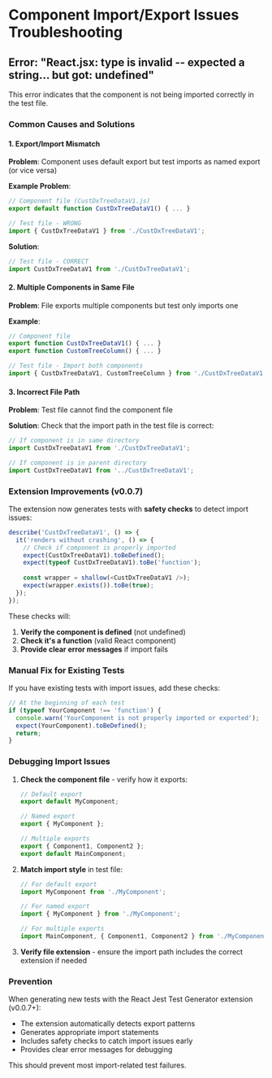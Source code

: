 # Component Import/Export Issues Troubleshooting

## Error: "React.jsx: type is invalid -- expected a string... but got: undefined"

This error indicates that the component is not being imported correctly in the test file.

### Common Causes and Solutions

#### 1. **Export/Import Mismatch**

**Problem**: Component uses default export but test imports as named export (or vice versa)

**Example Problem**:
```javascript
// Component file (CustDxTreeDataV1.js)
export default function CustDxTreeDataV1() { ... }

// Test file - WRONG
import { CustDxTreeDataV1 } from './CustDxTreeDataV1';
```

**Solution**:
```javascript
// Test file - CORRECT
import CustDxTreeDataV1 from './CustDxTreeDataV1';
```

#### 2. **Multiple Components in Same File**

**Problem**: File exports multiple components but test only imports one

**Example**:
```javascript
// Component file
export function CustDxTreeDataV1() { ... }
export function CustomTreeColumn() { ... }

// Test file - Import both components
import { CustDxTreeDataV1, CustomTreeColumn } from './CustDxTreeDataV1';
```

#### 3. **Incorrect File Path**

**Problem**: Test file cannot find the component file

**Solution**: Check that the import path in the test file is correct:
```javascript
// If component is in same directory
import CustDxTreeDataV1 from './CustDxTreeDataV1';

// If component is in parent directory
import CustDxTreeDataV1 from '../CustDxTreeDataV1';
```

### Extension Improvements (v0.0.7)

The extension now generates tests with **safety checks** to detect import issues:

```javascript
describe('CustDxTreeDataV1', () => {
  it('renders without crashing', () => {
    // Check if component is properly imported
    expect(CustDxTreeDataV1).toBeDefined();
    expect(typeof CustDxTreeDataV1).toBe('function');
    
    const wrapper = shallow(<CustDxTreeDataV1 />);
    expect(wrapper.exists()).toBe(true);
  });
});
```

These checks will:
1. **Verify the component is defined** (not undefined)
2. **Check it's a function** (valid React component)
3. **Provide clear error messages** if import fails

### Manual Fix for Existing Tests

If you have existing tests with import issues, add these checks:

```javascript
// At the beginning of each test
if (typeof YourComponent !== 'function') {
  console.warn('YourComponent is not properly imported or exported');
  expect(YourComponent).toBeDefined();
  return;
}
```

### Debugging Import Issues

1. **Check the component file** - verify how it exports:
   ```javascript
   // Default export
   export default MyComponent;
   
   // Named export
   export { MyComponent };
   
   // Multiple exports
   export { Component1, Component2 };
   export default MainComponent;
   ```

2. **Match import style** in test file:
   ```javascript
   // For default export
   import MyComponent from './MyComponent';
   
   // For named export
   import { MyComponent } from './MyComponent';
   
   // For multiple exports
   import MainComponent, { Component1, Component2 } from './MyComponent';
   ```

3. **Verify file extension** - ensure the import path includes the correct extension if needed

### Prevention

When generating new tests with the React Jest Test Generator extension (v0.0.7+):
- The extension automatically detects export patterns
- Generates appropriate import statements
- Includes safety checks to catch import issues early
- Provides clear error messages for debugging

This should prevent most import-related test failures.